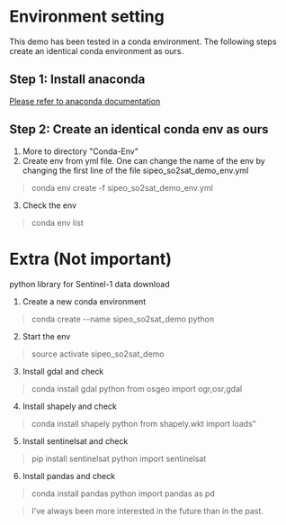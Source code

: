 # Environment setting
This demo has been tested in a conda environment. The following steps create an identical conda environment as ours.
## Step 1: Install anaconda
[Please refer to anaconda documentation](https://docs.anaconda.com/anaconda/install/)
## Step 2: Create an identical conda env as ours
1. More to directory "Conda-Env"
2. Create env from yml file. One can change the name of the env by changing the first line of the file sipeo_so2sat_demo_env.yml
> conda env create -f sipeo_so2sat_demo_env.yml
3. Check the env
> conda env list


# Extra (Not important)
python library for Sentinel-1 data download
1. Create a new conda environment 
> conda create --name sipeo_so2sat_demo python
2. Start the env
> source activate sipeo_so2sat_demo
3. Install gdal and check
> conda install gdal 
> python
> from osgeo import ogr,osr,gdal
4. Install shapely and check
> conda install shapely
> python
> from shapely.wkt import loads"
5. Install sentinelsat and check
> pip install sentinelsat
> python
> import sentinelsat
6. Install pandas and check
> conda install pandas
> python
> import pandas as pd


> I’ve always been more interested
> in the future than in the past.
